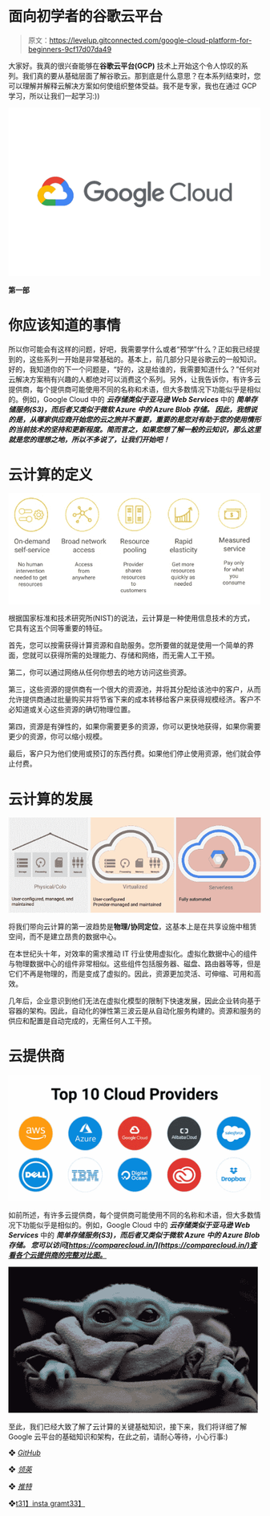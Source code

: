 # 面向初学者的谷歌云平台

> 原文：<https://levelup.gitconnected.com/google-cloud-platform-for-beginners-9cf17d07da49>

大家好。我真的很兴奋能够在**谷歌云平台(GCP)** 技术上开始这个令人惊叹的系列。我们真的要从基础层面了解谷歌云。那到底是什么意思？在本系列结束时，您可以理解并解释云解决方案如何使组织整体受益。我不是专家，我也在通过 GCP 学习，所以让我们一起学习:))

![](img/e2ccd971f63c6c03b424ace3f4c82de2.png)

**第一部**

# **你应该知道的事情**

所以你可能会有这样的问题，好吧，我需要学什么或者“预学”什么？正如我已经提到的，这些系列一开始是非常基础的。基本上，前几部分只是谷歌云的一般知识。好的，我知道你的下一个问题是，“好的，这是给谁的，我需要知道什么？”任何对云解决方案稍有兴趣的人都绝对可以消费这个系列。另外，让我告诉你，有许多云提供商，每个提供商可能使用不同的名称和术语，但大多数情况下功能似乎是相似的。例如，Google Cloud 中的 ***云存储类似于亚马逊 Web Services*** 中的 ***简单存储服务(S3)，而后者又类似于微软 Azure 中的 ***Azure Blob 存储。*** 因此，我想说的是，从哪家供应商开始您的云之旅并不重要，重要的是您对有助于您的使用情形的当前技术的坚持和更新程度。**简而言之，如果您想了解一般的云知识，那么这里就是您的理想之地，所以不多说了，让我们开始吧！*****

# 云计算的定义

![](img/0fb8c1499de7c6dfa9626a54d8239434.png)

根据国家标准和技术研究所(NIST)的说法，云计算是一种使用信息技术的方式，它具有这五个同等重要的特征。

首先，您可以按需获得计算资源和自助服务。您所要做的就是使用一个简单的界面，您就可以获得所需的处理能力、存储和网络，而无需人工干预。

第二，你可以通过网络从任何你想去的地方访问这些资源。

第三，这些资源的提供商有一个很大的资源池，并将其分配给该池中的客户，从而允许提供商通过批量购买并将节省下来的成本转移给客户来获得规模经济。客户不必知道或关心这些资源的确切物理位置。

第四，资源是有弹性的，如果你需要更多的资源，你可以更快地获得，如果你需要更少的资源，你可以缩小规模。

最后，客户只为他们使用或预订的东西付费。如果他们停止使用资源，他们就会停止付费。

# 云计算的发展

![](img/4c4e9156d92b4396d5de74c8b1140122.png)

将我们带向云计算的第一波趋势是**物理/协同定位**，这基本上是在共享设施中租赁空间，而不是建立昂贵的数据中心。

在本世纪头十年，对效率的需求推动 IT 行业使用虚拟化。虚拟化数据中心的组件与物理数据中心的组件非常相似。这些组件包括服务器、磁盘、路由器等等，但是它们不再是物理的，而是变成了虚拟的。因此，资源更加灵活、可伸缩、可用和高效。

几年后，企业意识到他们无法在虚拟化模型的限制下快速发展，因此企业转向基于容器的架构。因此，自动化的弹性第三波云是从自动化服务构建的。资源和服务的供应和配置是自动完成的，无需任何人工干预。

# 云提供商

![](img/d1e88cd7a0d7adddd8d8cb169c2c6609.png)

如前所述，有许多云提供商，每个提供商可能使用不同的名称和术语，但大多数情况下功能似乎是相似的。例如，Google Cloud 中的 ***云存储类似于亚马逊 Web Services*** 中的 ***简单存储服务(S3)，而后者又类似于微软 Azure 中的 ***Azure Blob 存储。*** 您可以访问[https://comparecloud.in/](https://comparecloud.in/)查看各个云提供商的完整对比图。***

![](img/81a50f866870d2aee0cd49e4859176e2.png)

至此，我们已经大致了解了云计算的关键基础知识，接下来，我们将详细了解 Google 云平台的基础知识和架构，在此之前，请耐心等待，小心行事:)

❖ [*GitHub*](https://github.com/ritchiepulikottil)

❖ [*领英*](https://www.linkedin.com/in/ritchie-pulikottil-6876341aa/)

❖ [*推特*](https://twitter.com/dloqcamguy)

❖[t31】insta gramt33】](https://instagram.com/ritchiepulikottil)